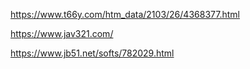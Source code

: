 https://www.t66y.com/htm_data/2103/26/4368377.html

https://www.jav321.com/

https://www.jb51.net/softs/782029.html
